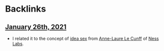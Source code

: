 
# Backlinks
## [January 26th, 2021](<January 26th, 2021.md>)
- I related it to the concept of [idea sex](<idea sex.md>) from [Anne-Laure Le Cunff](<Anne-Laure Le Cunff.md>) of [Ness Labs](<Ness Labs.md>).


